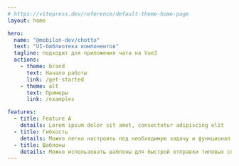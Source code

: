 ```yaml
---
# https://vitepress.dev/reference/default-theme-home-page
layout: home

hero:
  name: "@mobilon-dev/chotto"
  text: "UI-библиотека компонентов"
  tagline: подходит для приложения чата на Vue3
  actions:
    - theme: brand
      text: Начало работы
      link: /get-started
    - theme: alt
      text: Примеры
      link: /examples

features:
  - title: Feature A
    details: Lorem ipsum dolor sit amet, consectetur adipiscing elit
  - title: Гибкость
    details: Можно легко настроить под необходимую задачу и функционал благодаря вложенной структуре Container > Layout, изменить оформелние на свой вкус и уместить на любом доступном пространстве в окне браузера.
  - title: Шаблоны
    details: Можно использовать шаблоны для быстрой отправки типовых сообщений, предусмотрена возможность заполнения адаптивных индивидуализированных шаблонов наподобие применяемых в WABA (прикрепление файла, кнопок быстрого ответа, заполнение полей). 
---
```


